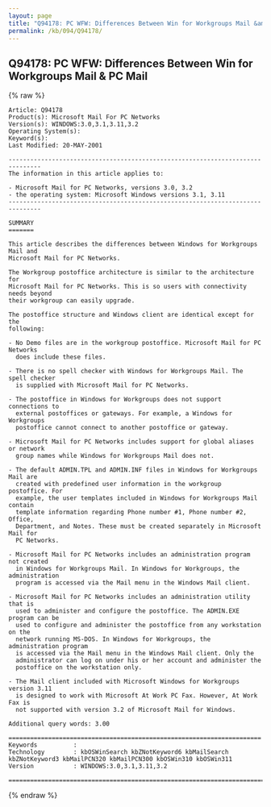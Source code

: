 ```yaml
---
layout: page
title: "Q94178: PC WFW: Differences Between Win for Workgroups Mail &amp; PC Mail"
permalink: /kb/094/Q94178/
---
```


## Q94178: PC WFW: Differences Between Win for Workgroups Mail &amp; PC Mail

{% raw %}

	Article: Q94178
	Product(s): Microsoft Mail For PC Networks
	Version(s): WINDOWS:3.0,3.1,3.11,3.2
	Operating System(s): 
	Keyword(s): 
	Last Modified: 20-MAY-2001
	
	-------------------------------------------------------------------------------
	The information in this article applies to:
	
	- Microsoft Mail for PC Networks, versions 3.0, 3.2 
	- the operating system: Microsoft Windows versions 3.1, 3.11 
	-------------------------------------------------------------------------------
	
	SUMMARY
	=======
	
	This article describes the differences between Windows for Workgroups Mail and
	Microsoft Mail for PC Networks.
	
	The Workgroup postoffice architecture is similar to the architecture for
	Microsoft Mail for PC Networks. This is so users with connectivity needs beyond
	their workgroup can easily upgrade.
	
	The postoffice structure and Windows client are identical except for the
	following:
	
	- No Demo files are in the workgroup postoffice. Microsoft Mail for PC Networks
	  does include these files.
	
	- There is no spell checker with Windows for Workgroups Mail. The spell checker
	  is supplied with Microsoft Mail for PC Networks.
	
	- The postoffice in Windows for Workgroups does not support connections to
	  external postoffices or gateways. For example, a Windows for Workgroups
	  postoffice cannot connect to another postoffice or gateway.
	
	- Microsoft Mail for PC Networks includes support for global aliases or network
	  group names while Windows for Workgroups Mail does not.
	
	- The default ADMIN.TPL and ADMIN.INF files in Windows for Workgroups Mail are
	  created with predefined user information in the workgroup postoffice. For
	  example, the user templates included in Windows for Workgroups Mail contain
	  template information regarding Phone number #1, Phone number #2, Office,
	  Department, and Notes. These must be created separately in Microsoft Mail for
	  PC Networks.
	
	- Microsoft Mail for PC Networks includes an administration program not created
	  in Windows for Workgroups Mail. In Windows for Workgroups, the administration
	  program is accessed via the Mail menu in the Windows Mail client.
	
	- Microsoft Mail for PC Networks includes an administration utility that is
	  used to administer and configure the postoffice. The ADMIN.EXE program can be
	  used to configure and administer the postoffice from any workstation on the
	  network running MS-DOS. In Windows for Workgroups, the administration program
	  is accessed via the Mail menu in the Windows Mail client. Only the
	  administrator can log on under his or her account and administer the
	  postoffice on the workstation only.
	
	- The Mail client included with Microsoft Windows for Workgroups version 3.11
	  is designed to work with Microsoft At Work PC Fax. However, At Work Fax is
	  not supported with version 3.2 of Microsoft Mail for Windows.
	
	Additional query words: 3.00
	
	======================================================================
	Keywords          :  
	Technology        : kbOSWinSearch kbZNotKeyword6 kbMailSearch kbZNotKeyword3 kbMailPCN320 kbMailPCN300 kbOSWin310 kbOSWin311
	Version           : WINDOWS:3.0,3.1,3.11,3.2
	
	=============================================================================
	

{% endraw %}

